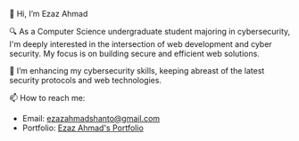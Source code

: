 👋 Hi, I’m Ezaz Ahmad

🔍 As a Computer Science undergraduate student majoring in cybersecurity, I'm deeply interested in the intersection of web development and cyber security. My focus is on building secure and efficient web solutions.

🌱 I’m enhancing my cybersecurity skills, keeping abreast of the latest security protocols and web technologies.

📫 How to reach me:
- Email: ezazahmadshanto@gmail.com
- Portfolio: [Ezaz Ahmad's Portfolio](https://www.ezazahmad.com/)

<!---
Ezaz-Ahmad/Ezaz-Ahmad is a ✨ special ✨ repository because its `README.md` (this file) appears on your GitHub profile.
You can click the Preview link to take a look at your changes.
--->
